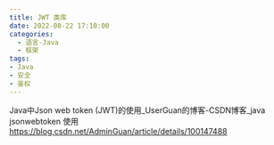 ```yaml
---
title: JWT 类库
date: 2022-08-22 17:10:00
categories:
  - 语言-Java
  - 框架
tags:
- Java
- 安全
- 鉴权
---
```


Java中Json web token (JWT)的使用_UserGuan的博客-CSDN博客_java jsonwebtoken 使用
<https://blog.csdn.net/AdminGuan/article/details/100147488>
